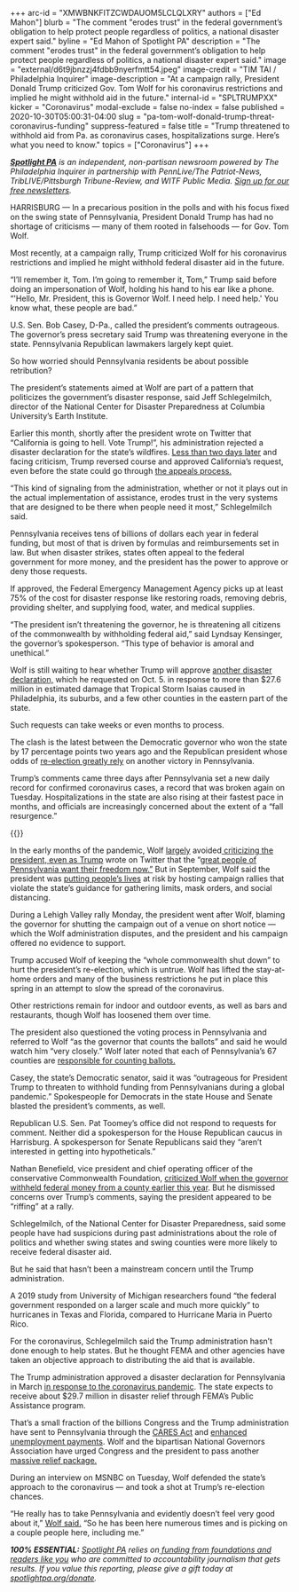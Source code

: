 +++
arc-id = "XMWBNKFITZCWDAUOM5LCLQLXRY"
authors = ["Ed Mahon"]
blurb = "The comment \"erodes trust\" in the federal government’s obligation to help protect people regardless of politics, a national disaster expert said."
byline = "Ed Mahon of Spotlight PA"
description = "The comment \"erodes trust\" in the federal government’s obligation to help protect people regardless of politics, a national disaster expert said."
image = "external/d6t9jbnzzj4fdbb9nyerfmtt54.jpeg"
image-credit = "TIM TAI / Philadelphia Inquirer"
image-description = "At a campaign rally, President Donald Trump criticized Gov. Tom Wolf for his coronavirus restrictions and implied he might withhold aid in the future."
internal-id = "SPLTRUMPXX"
kicker = "Coronavirus"
modal-exclude = false
no-index = false
published = 2020-10-30T05:00:31-04:00
slug = "pa-tom-wolf-donald-trump-threat-coronavirus-funding"
suppress-featured = false
title = "Trump threatened to withhold aid from Pa. as coronavirus cases, hospitalizations surge. Here’s what you need to know."
topics = ["Coronavirus"]
+++

<a href="https://www.spotlightpa.org/"><i><b>Spotlight PA</b></i></a><i> is an independent, non-partisan newsroom powered by The Philadelphia Inquirer in partnership with PennLive/The Patriot-News, TribLIVE/Pittsburgh Tribune-Review, and WITF Public Media. </i><a href="https://www.spotlightpa.org/newsletters"><i>Sign up for our free newsletters</i></a><i>.</i>

HARRISBURG — In a precarious position in the polls and with his focus fixed on the swing state of Pennsylvania, President Donald Trump has had no shortage of criticisms — many of them rooted in falsehoods — for Gov. Tom Wolf.

Most recently, at a campaign rally, Trump criticized Wolf for his coronavirus restrictions and implied he might withhold federal disaster aid in the future.

“I’ll remember it, Tom. I’m going to remember it, Tom,” Trump said before doing an impersonation of Wolf, holding his hand to his ear like a phone. “'Hello, Mr. President, this is Governor Wolf. I need help. I need help.' You know what, these people are bad.”

U.S. Sen. Bob Casey, D-Pa., called the president’s comments outrageous. The governor’s press secretary said Trump was threatening everyone in the state. Pennsylvania Republican lawmakers largely kept quiet.

So how worried should Pennsylvania residents be about possible retribution?

The president’s statements aimed at Wolf are part of a pattern that politicizes the government’s disaster response, said Jeff Schlegelmilch, director of the National Center for Disaster Preparedness at Columbia University’s Earth Institute.

<script src="https://www.spotlightpa.org/embed.js" async></script><div data-spl-embed-version="1" data-spl-src="https://www.spotlightpa.org/embeds/newsletter/"></div>

Earlier this month, shortly after the president wrote on Twitter that “California is going to hell. Vote Trump!”, his administration rejected a disaster declaration for the state’s wildfires. <a href="https://www.washingtonpost.com/business/trump-changes-course-approves-california-relief-for-6-fires/2020/10/16/54c57a42-100e-11eb-b404-8d1e675ec701_story.html">Less than two days later</a> and facing criticism, Trump reversed course and approved California’s request, even before the state could go through <a href="https://www.eenews.net/stories/1063716473">the appeals process.</a>

“This kind of signaling from the administration, whether or not it plays out in the actual implementation of assistance, erodes trust in the very systems that are designed to be there when people need it most,” Schlegelmilch said.

Pennsylvania receives tens of billions of dollars each year in federal funding, but most of that is driven by formulas and reimbursements set in law. But when disaster strikes, states often appeal to the federal government for more money, and the president has the power to approve or deny those requests.

If approved, the Federal Emergency Management Agency picks up at least 75% of the cost for disaster response like restoring roads, removing debris, providing shelter, and supplying food, water, and medical supplies.

“The president isn’t threatening the governor, he is threatening all citizens of the commonwealth by withholding federal aid,” said Lyndsay Kensinger, the governor’s spokesperson. “This type of behavior is amoral and unethical.”

Wolf is still waiting to hear whether Trump will approve <a href="http://levittownnow.com/2020/10/05/governor-requests-major-disaster-declaration-for-bucks-county/">another disaster declaration,</a> which he requested on Oct. 5. in response to more than $27.6 million in estimated damage that Tropical Storm Isaias caused in Philadelphia, its suburbs, and a few other counties in the eastern part of the state.

Such requests can take weeks or even months to process.

The clash is the latest between the Democratic governor who won the state by 17 percentage points two years ago and the Republican president whose odds of <a href="https://fivethirtyeight.com/features/why-pennsylvania-could-decide-the-2020-election/">re-election greatly rely</a> on another victory in Pennsylvania.

Trump’s comments came three days after Pennsylvania set a new daily record for confirmed coronavirus cases, a record that was broken again on Tuesday. Hospitalizations in the state are also rising at their fastest pace in months, and officials are increasingly concerned about the extent of a “fall resurgence.”

{{<picture src="external/0jnpjqwvnrs77wb1swt3gg217r.jpeg" description="“The president isn’t threatening the governor, he is threatening all citizens of the commonwealth by withholding federal aid,” a spokesperson for Gov. Tom Wolf said." caption="“The president isn’t threatening the governor, he is threatening all citizens of the commonwealth by withholding federal aid,” a spokesperson for Gov. Tom Wolf said." credit="Commonwealth Media Services">}} 

In the early months of the pandemic, Wolf <a href="https://www.politico.com/news/2020/04/18/tom-wolf-pennsylvania-trump-189607">largely</a> avoided<a href="https://www.wtae.com/article/gov-wolf-responds-to-president-trump-tweet-saying-pennsylvania-residents-want-their-freedom-now/32435568"> criticizing the president, even as Trump</a> wrote on Twitter that the “<a href="https://twitter.com/realdonaldtrump/status/1259852364326014978?lang=en">great people of Pennsylvania want their freedom now.”</a> But in September, Wolf said the president was <a href="https://fusion.inquirer.com/health/coronavirus/coronavirus-covid-19-trump-rally-masks-harrisburg-wolf-20200925.html">putting people’s lives</a> at risk by hosting campaign rallies that violate the state’s guidance for gathering limits, mask orders, and social distancing.

During a Lehigh Valley rally Monday, the president went after Wolf, blaming the governor for shutting the campaign out of a venue on short notice — which the Wolf administration disputes, and the president and his campaign offered no evidence to support.

Trump accused Wolf of keeping the “whole commonwealth shut down” to hurt the president’s re-election, which is untrue. Wolf has lifted the stay-at-home orders and many of the business restrictions he put in place this spring in an attempt to slow the spread of the coronavirus.

Other restrictions remain for indoor and outdoor events, as well as bars and restaurants, though Wolf has loosened them over time.

The president also questioned the voting process in Pennsylvania and referred to Wolf “as the governor that counts the ballots” and said he would watch him “very closely.” Wolf later noted that each of Pennsylvania’s 67 counties are <a href="https://www.today.com/video/pennsylvania-governor-says-trumps-comments-about-voting-process-in-the-state-constitutes-ignorance-94836293819">responsible for counting ballots.</a>

Casey, the state’s Democratic senator, said it was “outrageous for President Trump to threaten to withhold funding from Pennsylvanians during a global pandemic.” Spokespeople for Democrats in the state House and Senate blasted the president’s comments, as well.

Republican U.S. Sen. Pat Toomey’s office did not respond to requests for comment. Neither did a spokesperson for the House Republican caucus in Harrisburg. A spokesperson for Senate Republicans said they “aren’t interested in getting into hypotheticals.”

Nathan Benefield, vice president and chief operating officer of the conservative Commonwealth Foundation, <a href="https://triblive.com/opinion/nathan-benefield-transparency-victory-a-call-to-action-for-lawmakers/">criticized Wolf when the governor withheld federal money from a county earlier this year</a>. But he dismissed concerns over Trump’s comments, saying the president appeared to be “riffing” at a rally.

Schlegelmilch, of the National Center for Disaster Preparedness, said some people have had suspicions during past administrations about the role of politics and whether swing states and swing counties were more likely to receive federal disaster aid.

But he said that hasn’t been a mainstream concern until the Trump administration.

<script src="https://www.spotlightpa.org/embed.js" async></script><div data-spl-embed-version="1" data-spl-src="https://www.spotlightpa.org/embeds/donate/?teaser_text=Spotlight%20PA%20provides%20essential%2C%20public-service%20journalism%20thanks%20to%20readers%20like%20you.%20Help%20us%20continue%20that%20work."></div>

A 2019 study from University of Michigan researchers found “the federal government responded on a larger scale and much more quickly” to hurricanes in Texas and Florida, compared to Hurricane Maria in Puerto Rico.

For the coronavirus, Schlegelmilch said the Trump administration hasn’t done enough to help states. But he thought FEMA and other agencies have taken an objective approach to distributing the aid that is available.

The Trump administration approved a disaster declaration for Pennsylvania in March <a href="http://web.archive.org/web/20210119111652/https://www.whitehouse.gov/briefings-statements/president-donald-j-trump-approves-pennsylvania-disaster-declaration-2/">in response to the coronavirus pandemic</a>. The state expects to receive about $29.7 million in disaster relief through FEMA’s Public Assistance program.

That’s a small fraction of the billions Congress and the Trump administration have sent to Pennsylvania through the <a href="https://www.spotlightpa.org/news/2020/06/pennsylvania-coronavirus-cares-money-hospitals-child-care-fraud/">CARES Act</a> and <a href="https://www.washingtonpost.com/us-policy/2020/09/11/lost-wages-unemployment-assistance-expiring/">enhanced unemployment payments</a>. Wolf and the bipartisan National Governors Association have urged Congress and the president to pass another <a href="https://www.nga.org/news/press-releases/congress-failure-to-reach-agreement-on-aid-to-state-and-local-governments-leaves-them-in-an-untenable-position/">massive relief package.</a>

During an interview on MSNBC on Tuesday, Wolf defended the state’s approach to the coronavirus — and took a shot at Trump’s re-election chances.

“He really has to take Pennsylvania and evidently doesn’t feel very good about it,” <a href="https://www.youtube.com/watch?v=v5ZB1oO3-uk">Wolf said.</a> “So he has been here numerous times and is picking on a couple people here, including me.”

<i><b>100% ESSENTIAL:</b></i><i> </i><a href="https://www.spotlightpa.org/"><i>Spotlight PA</i></a><i> relies on</i><a href="https://www.spotlightpa.org/support"><i> funding from foundations and readers like you</i></a><i> who are committed to accountability journalism that gets results. If you value this reporting, please give a gift today at </i><a href="https://www.spotlightpa.org/donate"><i>spotlightpa.org/donate</i></a><i>.</i>
